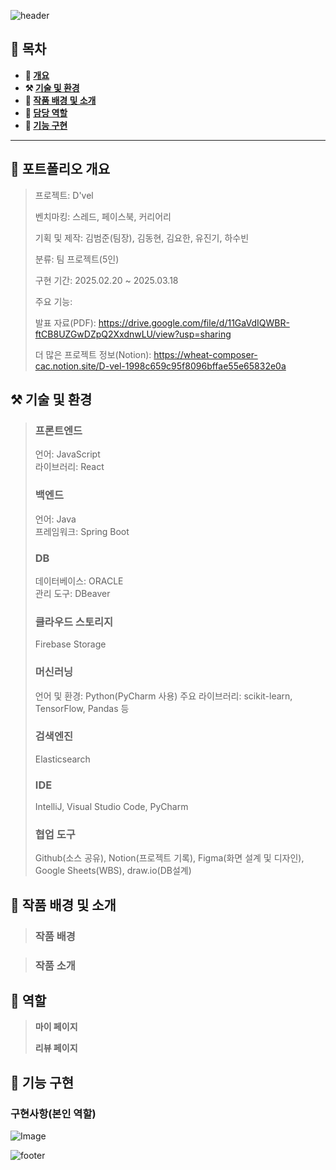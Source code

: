 ![header](https://capsule-render.vercel.app/api?type=waving&color=5c666a&height=200&section=header&text=D'vel&fontSize=70)

## **📖 목차**

<b>
  
- 📝 [개요](#-포트폴리오-개요)
- ⚒️ [기술 및 환경](#%EF%B8%8F-기술-및-환경)
- 📃 [작품 배경 및 소개](#-작품-배경-및-소개)
- 🍋 [담당 역할](#-역할)
- 🔎 [기능 구현](#-기능-구현)
</b>

---

## **📝 포트폴리오 개요**

> 프로젝트: D'vel
>
> 벤치마킹: 스레드, 페이스북, 커리어리
> 
> 기획 및 제작: 김범준(팀장), 김동현, 김요한, 유진기, 하수빈
>
> 분류: 팀 프로젝트(5인)
>
> 구현 기간: 2025.02.20 ~ 2025.03.18
>
> 주요 기능: 
>
> 발표 자료(PDF): https://drive.google.com/file/d/11GaVdIQWBR-ftCB8UZGwDZpQ2XxdnwLU/view?usp=sharing
>
> 더 많은 프로젝트 정보(Notion): https://wheat-composer-cac.notion.site/D-vel-1998c659c95f8096bffae55e65832e0a


## **⚒️ 기술 및 환경**
> ### 프론트엔드
> 언어: JavaScript</br>
> 라이브러리: React
> ### 백엔드
> 언어: Java</br>
> 프레임워크: Spring Boot
> ### DB
> 데이터베이스: ORACLE</br>
> 관리 도구: DBeaver
> ### 클라우드 스토리지
> Firebase Storage
> ### 머신러닝
> 언어 및 환경: Python(PyCharm 사용)
> 주요 라이브러리: scikit-learn, TensorFlow, Pandas 등
> ### 검색엔진
> Elasticsearch
> ### IDE
> IntelliJ, Visual Studio Code, PyCharm
> ### 협업 도구
> Github(소스 공유), Notion(프로젝트 기록), Figma(화면 설계 및 디자인), Google Sheets(WBS), draw.io(DB설계)

## **📃 작품 배경 및 소개**
> ### 작품 배경
> 
> 

> ### 작품 소개
>
> 

## **🍋 역할**
>
> **마이 페이지**</br>
> 
>
> **리뷰 페이지**</br>
> 

## **🔎 기능 구현**
### **구현사항(본인 역할)**
![Image]()

![footer](https://capsule-render.vercel.app/api?type=waving&height=150&color=5c666a&fontAlign=50&textBg=false&section=footer&fontSize=61&fontAlignY=42)
